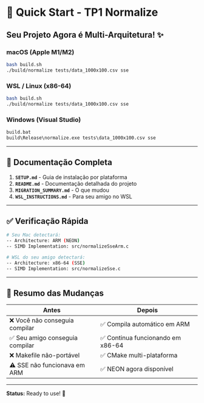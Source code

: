 # 🚀 Quick Start - TP1 Normalize

## Seu Projeto Agora é Multi-Arquitetura! ✨

### macOS (Apple M1/M2)
```bash
bash build.sh
./build/normalize tests/data_1000x100.csv sse
```

### WSL / Linux (x86-64)
```bash
bash build.sh
./build/normalize tests/data_1000x100.csv sse
```

### Windows (Visual Studio)
```cmd
build.bat
build\Release\normalize.exe tests\data_1000x100.csv sse
```

---

## 📖 Documentação Completa

1. **`SETUP.md`** - Guia de instalação por plataforma
2. **`README.md`** - Documentação detalhada do projeto
3. **`MIGRATION_SUMMARY.md`** - O que mudou
4. **`WSL_INSTRUCTIONS.md`** - Para seu amigo no WSL

---

## ✅ Verificação Rápida

```bash
# Seu Mac detectará:
-- Architecture: ARM (NEON)
-- SIMD Implementation: src/normalizeSseArm.c

# WSL do seu amigo detectará:
-- Architecture: x86-64 (SSE)
-- SIMD Implementation: src/normalizeSse.c
```

---

## 🎯 Resumo das Mudanças

| Antes | Depois |
|-------|--------|
| ❌ Você não conseguia compilar | ✅ Compila automático em ARM |
| ✅ Seu amigo conseguia compilar | ✅ Continua funcionando em x86-64 |
| ❌ Makefile não-portável | ✅ CMake multi-plataforma |
| ⚠️ SSE não funcionava em ARM | ✅ NEON agora disponível |

---

**Status:** Ready to use! 🎉
